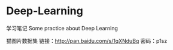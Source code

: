 # Deep-Learning

学习笔记
Some practice about Deep Learning

猫图片数据集 链接：http://pan.baidu.com/s/1qXNduBq 密码：p1sz


